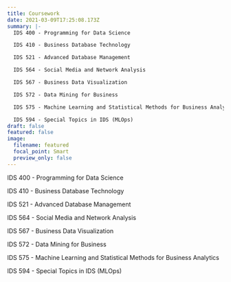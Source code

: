 ```yaml
---
title: Coursework
date: 2021-03-09T17:25:08.173Z
summary: |-
  IDS 400 - Programming for Data Science

  IDS 410 - Business Database Technology

  IDS 521 - Advanced Database Management

  IDS 564 - Social Media and Network Analysis

  IDS 567 - Business Data Visualization

  IDS 572 - Data Mining for Business

  IDS 575 - Machine Learning and Statistical Methods for Business Analytics

  IDS 594 - Special Topics in IDS (MLOps)
draft: false
featured: false
image:
  filename: featured
  focal_point: Smart
  preview_only: false
---
```

IDS 400 - Programming for Data Science

IDS 410 - Business Database Technology

IDS 521 - Advanced Database Management

IDS 564 - Social Media and Network Analysis

IDS 567 - Business Data Visualization

IDS 572 - Data Mining for Business

IDS 575 - Machine Learning and Statistical Methods for Business Analytics

IDS 594 - Special Topics in IDS (MLOps)